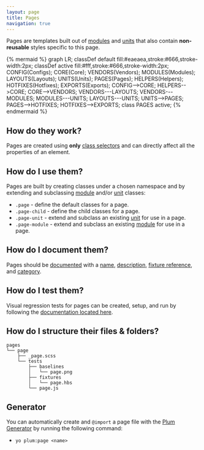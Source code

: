 ```yaml
---
layout: page
title: Pages
navigation: true
---
```


Pages are templates built out of [modules](modules.html) and [units](units.html) that also contain **non-reusable** styles specific to this page.

{% mermaid %}
graph LR;
    classDef default fill:#eaeaea,stroke:#666,stroke-width:2px;
    classDef active fill:#fff,stroke:#666,stroke-width:2px;
    CONFIG(Configs);
    CORE(Core);
    VENDORS(Vendors);
    MODULES(Modules);
    LAYOUTS(Layouts);
    UNITS(Units);
    PAGES(Pages);
    HELPERS(Helpers);
    HOTFIXES(Hotfixes);
    EXPORTS(Exports);
    CONFIG-->CORE;
    HELPERS-->CORE;
    CORE-->VENDORS;
    VENDORS---LAYOUTS;
    VENDORS---MODULES;
    MODULES---UNITS;
    LAYOUTS---UNITS;
    UNITS-->PAGES;
    PAGES-->HOTFIXES;
    HOTFIXES-->EXPORTS;
    class PAGES active;
{% endmermaid %}

## How do they work?

Pages are created using **only** [class selectors](https://developer.mozilla.org/en-US/docs/Web/CSS/Class_selectors) and can directly affect all the properties of an element.

## How do I use them?

Pages are built by creating classes under a chosen namespace and by extending and subclassing [module](modules.html) and/or [unit](units.html) classes:

 - `.page`        - define the default classes for a page.
 - `.page-child`  - define the child classes for a page.
 - `.page-unit`   - extend and subclass an existing [unit](units.html) for use in a page.
 - `.page-module` - extend and subclass an existing [module](modules.html) for use in a page.

## How do I document them?

Pages should be [documented](documentation.html) with a [name](https://github.com/kss-node/kss/blob/spec/SPEC.md#the-heading-and-description), [description](https://github.com/kss-node/kss/blob/spec/SPEC.md#the-heading-and-description), [fixture reference](https://github.com/kss-node/kss/blob/spec/SPEC.md#the-markup), and [category](https://github.com/kss-node/kss/blob/spec/SPEC.md#the-styleguide-reference).

## How do I test them?

Visual regression tests for pages can be created, setup, and run by following the [documentation located here](testing.html).

## How do I structure their files & folders?

```text
pages
└── page
    ├── _page.scss
    └── tests
        ├── baselines
        │   └── page.png
        ├── fixtures
        │   └── page.hbs
        └── page.js
```

## Generator

You can automatically create and `@import` a page file with the [Plum Generator](https://github.com/plum-css/generator-plum) by running the following command:

- `yo plum:page <name>`
